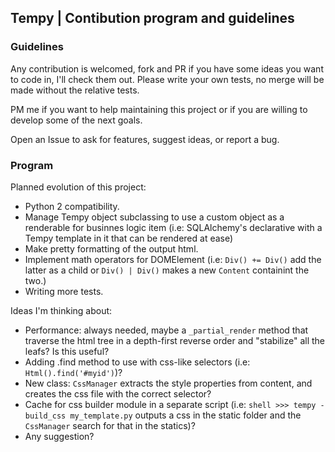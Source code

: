 ## Tempy | Contibution program and guidelines

### Guidelines
Any contribution is welcomed, fork and PR if you have some ideas you want to code in, I'll check them out.
Please write your own tests, no merge will be made without the relative tests.

PM me if you want to help maintaining this project or if you are willing to develop some of the next goals.

Open an Issue to ask for features, suggest ideas, or report a bug.

### Program
Planned evolution of this project:
- Python 2 compatibility.
- Manage Tempy object subclassing to use a custom object as a renderable for businnes logic item (i.e: SQLAlchemy's declarative with a Tempy template in it that can be rendered at ease)
- Make pretty formatting of the output html.
- Implement math operators for DOMElement (i.e: `Div() += Div()` add the latter as a child or `Div() | Div()` makes a new `Content` containint the two.)
- Writing more tests.

Ideas I'm thinking about:
- Performance: always needed, maybe a `_partial_render` method that traverse the html tree in a depth-first reverse order and "stabilize" all the leafs? Is this useful?
- Adding .find method to use with css-like selectors (i.e: `Html().find('#myid')`)?
- New class: `CssManager` extracts the style properties from content, and creates the css file with the correct selector?
- Cache for css builder module in a separate script (i.e: `shell >>> tempy -build_css my_template.py` outputs a css in the static folder and the `CssManager` search for that in the statics)?
- Any suggestion?
